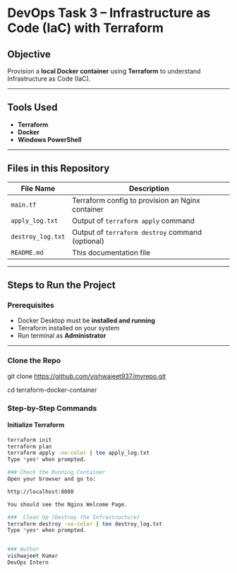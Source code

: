 #  DevOps Task 3 – Infrastructure as Code (IaC) with Terraform

##  Objective
Provision a **local Docker container** using **Terraform** to understand Infrastructure as Code (IaC).

---

##  Tools Used
- **Terraform**
- **Docker**
- **Windows PowerShell**

---

##  Files in this Repository

| File Name          | Description                                      |
|--------------------|--------------------------------------------------|
| `main.tf`          | Terraform config to provision an Nginx container |
| `apply_log.txt`    | Output of `terraform apply` command              |
| `destroy_log.txt`  | Output of `terraform destroy` command (optional) |
| `README.md`        | This documentation file                          |

---

## Steps to Run the Project

###  Prerequisites
- Docker Desktop must be **installed and running**
- Terraform installed on your system
- Run terminal as **Administrator**

---
### Clone the Repo
git clone https://github.com/vishwajeet937/myrepo.git

cd terraform-docker-container

###  Step-by-Step Commands

#### Initialize Terraform
```bash
terraform init
terraform plan
terraform apply -no-color | tee apply_log.txt
Type *yes* when prompted.

### Check the Running Container
Open your browser and go to:

http://localhost:8080

You should see the Nginx Welcome Page.

###  Clean Up (Destroy the Infrastructure)
terraform destroy -no-color | tee destroy_log.txt
Type *yes* when prompted.


### Author
vishwajeet Kumar
DevOps Intern
